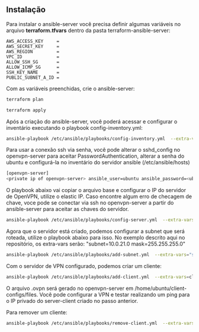## Instalação

Para instalar o ansible-server você precisa definir algumas variáveis no arquivo **terraform.tfvars** dentro da pasta terraform-ansible-server:

```
AWS_ACCESS_KEY     =
AWS_SECRET_KEY     =
AWS_REGION         =
VPC_ID             =
ALLOW_SSH_SG       =
ALLOW_ICMP_SG      =
SSH_KEY_NAME       =
PUBLIC_SUBNET_A_ID =
```

Com as variáveis preenchidas, crie o ansible-server:

```bash
terraform plan
```

```bash
terraform apply
```

Após a criação do ansible-server, você poderá acessar e configurar o inventário executando o playbook config-inventory.yml:

```bash
ansible-playbook /etc/ansible/playbooks/config-inventory.yml  --extra-vars=openvpn_server_ip=<PRIVATE IP OF OPENVPN SERVER>
```

Para usar a conexão ssh via senha, você pode alterar o sshd_config no openvpn-server para aceitar PasswordAuthentication, alterar a senha do ubuntu e configurá-la no inventário do servidor ansible (/etc/ansible/hosts)

```bash
[openvpn-server]
<private ip of openvpn-server> ansible_user=ubuntu ansible_password=<ubuntu password>
```

O playbook abaixo vai copiar o arquivo base e configurar o IP do servidor de OpenVPN, utilize o elastic IP. Caso encontre algum erro de checagem de chave, voce pode se conectar via ssh no openvpn-server a partir do ansible-server para aceitar as chaves do servidor.

```bash
ansible-playbook /etc/ansible/playbooks/config-server.yml  --extra-vars=openvpn_server_ip=<ELASTIC IP OF OPENVPN SERVER>
```

Agora que o servidor está criado, podemos configurar a subnet que será roteada, utilize o playbook abaixo para isso. No exemplo descrito aqui no repositório, os extra-vars serão: "subnet=10.0.21.0 mask=255.255.255.0"


```bash
ansible-playbook /etc/ansible/playbooks/add-subnet.yml  --extra-vars="subnet=<SUBNET> mask=<MASK>"
```

Com o servidor de VPN configurado, podemos criar um cliente:

```bash
ansible-playbook /etc/ansible/playbooks/add-client.yml  --extra-vars=client_name=<client name>
```

O arquivo .ovpn será gerado no openvpn-server em /home/ubuntu/client-configs/files. Você pode configurar a VPN e testar realizando um ping para o IP privado do server-client criado no passo anterior.

Para remover um cliente:

```bash
ansible-playbook /etc/ansible/playbooks/remove-client.yml  --extra-vars="client_name=<cliente name>"
```